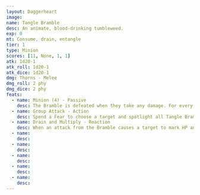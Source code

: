 ```yaml
---
layout: Daggerheart
image:
name: Tangle Bramble
desc: An animate, blood-drinking tumbleweed.
exp: 0
mt: Consume, drain, entangle
tier: 1
type: Minion
scores: [11, None, 1, 1]
atk: 1d20-1
atk_roll: 1d20-1
atk_dice: 1d20-1
dmg: Thorns - Melee
dmg_roll: 2 phy
dmg_dice: 2 phy
feats:
  - name: Minion (4) - Passive
    desc: The Bramble is defeated when they take any damage. For every 4 damage a PC deals to the Tangle Bramble, defeat an additional Minion within range the attack would succeed against.
  - name: Group Attack - Action
    desc: Spend a Fear to choose a target and spotlight all Tangle Brambles within Close range of them. Those Minions move into Melee range of the target and make one shared attack roll. On a success, they deal 2 physical damage each. Combine this damage.
  - name: Drain and Multiply - Reaction
    desc: When an attack from the Bramble causes a target to mark HP and there are three or more Tangle Bramble Minions within Close range, you can combine the Minions into a Tangle Bramble Swarm Horde. The Horde’s HP is equal to the number of Minions combined.
  - name: 
    desc: 
  - name: 
    desc: 
  - name: 
    desc: 
  - name: 
    desc: 
  - name: 
    desc: 
---
```

